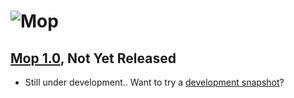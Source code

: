 ![Mop][logo]
===========

[Mop 1.0][1_0], Not Yet Released
----------------------------------

* Still under development.. Want to try a [development snapshot][snapshot]?

[snapshot]: http://mop.fusesource.org/repo/snapshot/org/fusesource/mop/mop/1.0-SNAPSHOT
[1_0]: http://mop.fusesource.org/repo/release/org/fusesource/mop/mop/1.0
[logo]: http://mop.fusesource.org/images/mop-logo-small.png "Mop"
